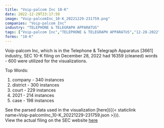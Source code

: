 ```yaml
---
title: "Voip-palcom Inc 10-K"
date: 2022-12-29T23:17:59
image: "Voip-palcomInc_10-K_20221229-231759.png"
companies: "Voip-palcom Inc"
industry: "TELEPHONE & TELEGRAPH APPARATUS"
tags: ["Voip-palcom Inc","TELEPHONE & TELEGRAPH APPARATUS","12-28-2022","10-K"]
forms: "10-K"
---
```

Voip-palcom Inc, which is in the Telephone & Telegraph Apparatus [3661] industry, SEC 10-K filing on December 28, 2022 had 16359 (cleaned) words - 600 were utilized for the visualizations.

Top Words:
1. company - 340 instances
2. district - 300 instances
3. court - 229 instances
4. 2021 - 214 instances
5. case - 198 instances


See the parsed data used in the visualization [here]({{< staticlink name=Voip-palcomInc_10-K_20221229-231759.json >}}).  
View the actual filing on the SEC website [here](https://www.sec.gov/Archives/edgar/data/1410738/0001493152-22-036629.txt)